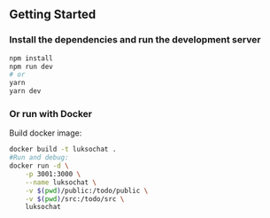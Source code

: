 ## Getting Started

### Install the dependencies and run the development server

```bash
npm install
npm run dev
# or
yarn
yarn dev
```

### Or run with Docker

Build docker image:

```bash
docker build -t luksochat .
#Run and debug:
docker run -d \
    -p 3001:3000 \
    --name luksochat \
    -v $(pwd)/public:/todo/public \
    -v $(pwd)/src:/todo/src \
    luksochat
```